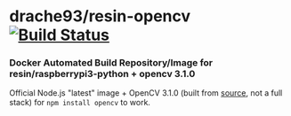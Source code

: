 # drache93/resin-opencv [![Build Status](https://travis-ci.org/siomiz/node-opencv.svg?branch=master)](https://travis-ci.org/siomiz/node-opencv)

### Docker Automated Build Repository/Image for resin/raspberrypi3-python + opencv 3.1.0

Official Node.js "latest" image + OpenCV 3.1.0 (built from [source][1], not a full stack) for `npm install opencv` to work.

  [1]: https://github.com/itseez/opencv
